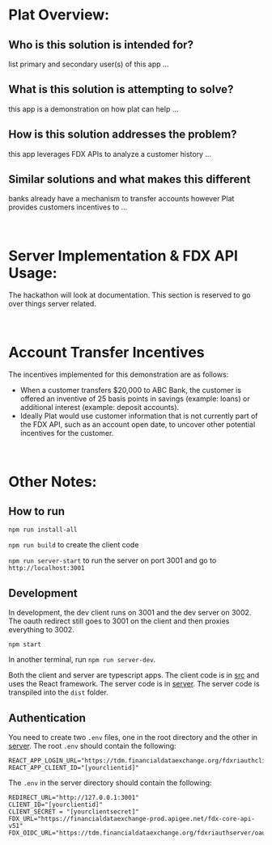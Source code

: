 # Plat Overview:

## Who is this solution is intended for?
list primary and secondary user(s) of this app ...

## What is this solution is attempting to solve?
this app is a demonstration on how plat can help ...

## How is this solution addresses the problem?
this app leverages FDX APIs to analyze a customer history ... 

## Similar solutions and what makes this different
banks already have a mechanism to transfer accounts however Plat provides customers incentives to ...


<br>

# Server Implementation & FDX API Usage:
The hackathon will look at documentation. This section is reserved to go over things server related.


<br>

# Account Transfer Incentives
The incentives implemented for this demonstration are as follows:
- When a customer transfers $20,000 to ABC Bank, the customer is offered an inventive of 25 basis points in savings (example: loans) or additional interest (example: deposit accounts). 
- Ideally Plat would use customer information that is not currently part of the FDX API, such as an account open date, to uncover other potential incentives for the customer.


<br>

# Other Notes:

## How to run

`npm run install-all`

`npm run build` to create the client code

`npm run server-start` to run the server on port 3001 and go to `http://localhost:3001`


## Development

In development, the dev client runs on 3001 and the dev server on 3002.  The oauth redirect still goes to 3001 on the client and then proxies everything to 3002.

`npm start`

In another terminal, run `npm run server-dev`.

Both the client and server are typescript apps. The client code is in [src](./src) and uses the React framework.  The server code is in [server](./server).  The server code is transpiled into the `dist` folder.   

## Authentication

You need to create two `.env` files, one in the root directory and the other in [server](./server).  The root `.env` should contain the following:

```
REACT_APP_LOGIN_URL="https://tdm.financialdataexchange.org/fdxriauthclient/app/connect"
REACT_APP_CLIENT_ID="[yourclientid]"
```

The `.env` in the server directory should contain the following:

```
REDIRECT_URL="http://127.0.0.1:3001"
CLIENT_ID="[yourclientid]"
CLIENT_SECRET = "[yourclientsecret]"
FDX_URL="https://financialdataexchange-prod.apigee.net/fdx-core-api-v51"
FDX_OIDC_URL="https://tdm.financialdataexchange.org/fdxriauthserver/oauth2/token"
```
